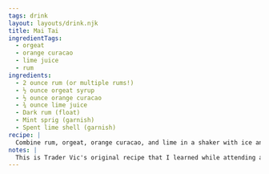 ```yaml
---
tags: drink
layout: layouts/drink.njk
title: Mai Tai
ingredientTags:
  - orgeat
  - orange curacao
  - lime juice
  - rum
ingredients:
  - 2 ounce rum (or multiple rums!)
  - ½ ounce orgeat syrup
  - ½ ounce orange curacao
  - ¾ ounce lime juice
  - Dark rum (float)
  - Mint sprig (garnish)
  - Spent lime shell (garnish)
recipe: |
  Combine rum, orgeat, orange curacao, and lime in a shaker with ice and shake vigorously. Pour over ice. Float an extra ½ ounce dark rum over the top. Garnish with mint and a spent lime shell tucked on the side.
notes: |
  This is Trader Vic's original recipe that I learned while attending an event at Pixar.
---
```

